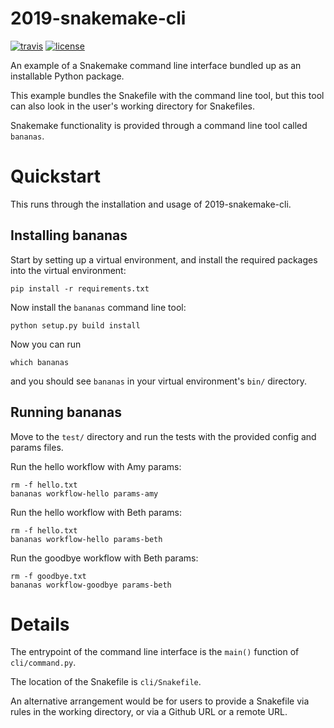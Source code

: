 # 2019-snakemake-cli

[![travis](https://img.shields.io/travis/charlesreid1/2019-snakemake-cli.svg)](https://travis-ci.org/charlesreid1/2019-snakemake-cli)
[![license](https://img.shields.io/github/license/charlesreid1/2019-snakemake-cli.svg)](https://github.com/charlesreid1/2019-snakemake-cli/blob/master/LICENSE)

An example of a Snakemake command line interface
bundled up as an installable Python package.

This example bundles the Snakefile with the
command line tool, but this tool can also look
in the user's working directory for Snakefiles.

Snakemake functionality is provided through
a command line tool called `bananas`.

# Quickstart

This runs through the installation and usage 
of 2019-snakemake-cli.

## Installing bananas

Start by setting up a virtual environment,
and install the required packages into the
virtual environment:

```
pip install -r requirements.txt
```

Now install the `bananas` command line tool:

```
python setup.py build install
```

Now you can run

```
which bananas
```

and you should see `bananas` in your virtual 
environment's `bin/` directory.

## Running bananas

Move to the `test/` directory and run the tests
with the provided config and params files.

Run the hello workflow with Amy params:

```
rm -f hello.txt
bananas workflow-hello params-amy
```

Run the hello workflow with Beth params:

```
rm -f hello.txt
bananas workflow-hello params-beth
```

Run the goodbye workflow with Beth params:

```
rm -f goodbye.txt
bananas workflow-goodbye params-beth
```

# Details

The entrypoint of the command line interface is
the `main()` function of `cli/command.py`.

The location of the Snakefile is `cli/Snakefile`.

An alternative arrangement would be for users
to provide a Snakefile via rules in the working
directory, or via a Github URL or a remote URL.

